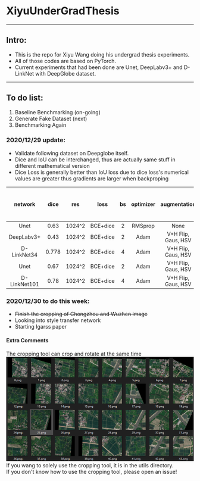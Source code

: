 # XiyuUnderGradThesis
---
## Intro: 
+ This is the repo for Xiyu Wang doing his undergrad thesis experiments.  
+ All of those codes are based on PyTorch.  
+ Current experiments that had been done are Unet, DeepLabv3+ and D-LinkNet with DeepGlobe dataset.  
---
## To do list:  
1. Baseline Benchmarking (on-going)  
2. Generate Fake Dataset (next)  
3. Benchmarking Again  

### 2020/12/29 update:  
+ Validate following dataset on Deepglobe itself.
+ Dice and IoU can be interchanged, thus are actually same stuff in different mathematical version  
+ Dice Loss is generally better than IoU loss due to dice loss's numerical values are greater thus gradients are larger when backproping  

| network     | dice  | res     | loss     | bs | optimizer | augmentation       | Cross-area validation on ChongZhou| Cross-area validation on Wuzhen|
|:-----------:|:-----:|:-------:|:--------:|:--:| :-------: | :----------------: | :-------------------------------: | :----------------------------: |
| Unet        | 0.63  | 1024^2  | BCE+dice | 2  | RMSprop   | None               | None                              | None                           |
| DeepLabv3+  | 0.43  | 1024^2  | BCE+dice | 2  | Adam      | V+H Flip, Gaus, HSV| None                              | None                           |
| D-LinkNet34 | 0.778 | 1024^2  | BCE+dice | 4  | Adam      | V+H Flip, Gaus, HSV| 0.62                              | None                           |
| Unet        | 0.67  | 1024^2  | BCE+dice | 2  | Adam      | V+H Flip, Gaus, HSV| 0.61                              | 0.62                           |
| D-LinkNet101| 0.78  | 1024^2  | BCE+dice | 4  | Adam      | V+H Flip, Gaus, HSV| 0.63                              | 0.64                           |


### 2020/12/30 to do this week:  
+ ~~Finish the cropping of Chongzhou and Wuzhen image~~
+ Looking into style transfer network  
+ Starting Igarss paper  

#### Extra Comments  
The cropping tool can crop and rotate at the same time  
![Image text](https://github.com/TimandXiyu/XiyuUnderGradThesis/blob/main/readme_img/readme_image_1.png)  
If you wang to solely use the cropping tool, it is in the utils directory.  
If you don't know how to use the cropping tool, please open an issue!  

